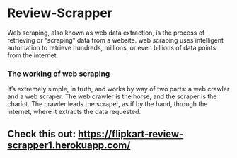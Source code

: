 # Review-Scrapper

Web scraping, also known as web data extraction, is the process of retrieving or “scraping” data from a website. web scraping uses intelligent automation to retrieve hundreds, millions, or even billions of data points from the internet.

<h3>The working of web scraping</h3>
It’s extremely simple, in truth, and works by way of two parts: a web crawler and a web scraper. The web crawler is the horse, and the scraper is the chariot. The crawler leads the scraper, as if by the hand, through the internet, where it extracts the data requested.


## Check this out: https://flipkart-review-scrapper1.herokuapp.com/

